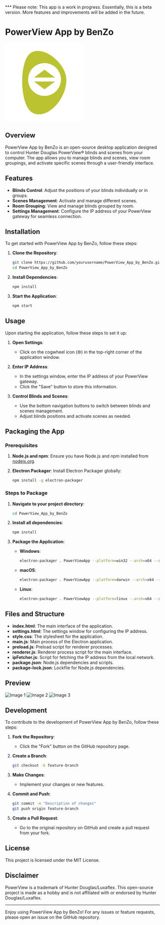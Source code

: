 *** Please note: This app is a work in progress. Essentially, this is a beta version. More features and improvements will be added in the future. 

# PowerView App by BenZo

<img src="assets/PowerView.png" alt="PowerView Logo" width="256" height="256">

## Overview

PowerView App by BenZo is an open-source desktop application designed to control Hunter Douglas PowerView® blinds and scenes from your computer. The app allows you to manage blinds and scenes, view room groupings, and activate specific scenes through a user-friendly interface.

## Features

- **Blinds Control**: Adjust the positions of your blinds individually or in groups.
- **Scenes Management**: Activate and manage different scenes.
- **Room Grouping**: View and manage blinds grouped by room.
- **Settings Management**: Configure the IP address of your PowerView gateway for seamless connection.

## Installation

To get started with PowerView App by BenZo, follow these steps:

1. **Clone the Repository**:
    ```sh
    git clone https://github.com/yourusername/PowerView_App_by_BenZo.git
    cd PowerView_App_by_BenZo
    ```

2. **Install Dependencies**:
    ```sh
    npm install
    ```

3. **Start the Application**:
    ```sh
    npm start
    ```

## Usage

Upon starting the application, follow these steps to set it up:

1. **Open Settings**:
    - Click on the cogwheel icon (⚙️) in the top-right corner of the application window.
    
2. **Enter IP Address**:
    - In the settings window, enter the IP address of your PowerView gateway.
    - Click the "Save" button to store this information.

3. **Control Blinds and Scenes**:
    - Use the bottom navigation buttons to switch between blinds and scenes management.
    - Adjust blinds positions and activate scenes as needed.
  
## Packaging the App

### Prerequisites

1. **Node.js and npm**: Ensure you have Node.js and npm installed from [nodejs.org](https://nodejs.org/).

2. **Electron Packager**: Install Electron Packager globally:
    ```sh
    npm install -g electron-packager
    ```

### Steps to Package

1. **Navigate to your project directory**:
    ```sh
    cd PowerView_App_by_BenZo
    ```

2. **Install all dependencies**:
    ```sh
    npm install
    ```

3. **Package the Application**:
    - **Windows**:
      ```sh
      electron-packager . PowerViewApp --platform=win32 --arch=x64 --out=dist --overwrite
      ```
    - **macOS**:
      ```sh
      electron-packager . PowerViewApp --platform=darwin --arch=x64 --out=dist --overwrite
      ```
    - **Linux**:
      ```sh
      electron-packager . PowerViewApp --platform=linux --arch=x64 --out=dist --overwrite
      ```

## Files and Structure

- **index.html**: The main interface of the application.
- **settings.html**: The settings window for configuring the IP address.
- **style.css**: The stylesheet for the application.
- **main.js**: Main process of the Electron application.
- **preload.js**: Preload script for renderer processes.
- **renderer.js**: Renderer process script for the main interface.
- **ipFetcher.js**: Script for fetching the IP address from the local network.
- **package.json**: Node.js dependencies and scripts.
- **package-lock.json**: Lockfile for Node.js dependencies.

## Preview

<img src="https://github.com/KingBendico/PowerView_app_by_benZo/assets/29133994/c415ffdb-239e-4b11-82df-2ff616fef8ea" alt="Image 1" width="200" height="150">

<img src="https://github.com/KingBendico/PowerView_app_by_benZo/assets/29133994/3654adf7-a04b-498d-aebd-0e4d3337c091" alt="Image 2" width="200" height="150">

<img src="https://github.com/KingBendico/PowerView_app_by_benZo/assets/29133994/0c773185-9aa1-4342-a99b-7006e8128e9b" alt="Image 3" width="150" height="250">

## Development

To contribute to the development of PowerView App by BenZo, follow these steps:

1. **Fork the Repository**:
    - Click the "Fork" button on the GitHub repository page.

2. **Create a Branch**:
    ```sh
    git checkout -b feature-branch
    ```

3. **Make Changes**:
    - Implement your changes or new features.

4. **Commit and Push**:
    ```sh
    git commit -m "Description of changes"
    git push origin feature-branch
    ```

5. **Create a Pull Request**:
    - Go to the original repository on GitHub and create a pull request from your fork.

## License

This project is licensed under the MIT License.

## Disclaimer

PowerView is a trademark of Hunter Douglas/Luxaflex. This open-source project is made as a hobby and is not affiliated with or endorsed by Hunter Douglas/Luxaflex.

---

Enjoy using PowerView App by BenZo! For any issues or feature requests, please open an issue on the GitHub repository.
